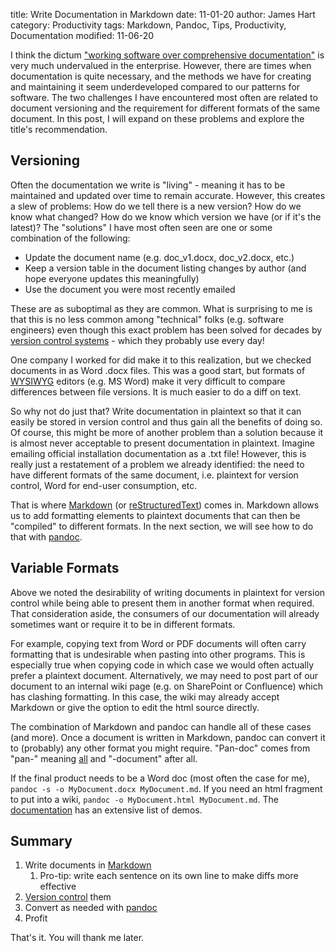 title: Write Documentation in Markdown
date: 11-01-20
author: James Hart
category: Productivity
tags: Markdown, Pandoc, Tips, Productivity, Documentation
modified: 11-06-20

I think the dictum ["working software over comprehensive documentation"](https://agilemanifesto.org/) is very much undervalued in the enterprise.
However, there are times when documentation is quite necessary, and the methods we have for creating and maintaining it seem underdeveloped compared to our patterns for software.
The two challenges I have encountered most often are related to document versioning and the requirement for different formats of the same document.
In this post, I will expand on these problems and explore the title's recommendation.

## Versioning

Often the documentation we write is "living" - meaning it has to be maintained and updated over time to remain accurate.
However, this creates a slew of problems: How do we tell there is a new version? How do we know what changed? How do we know which version we have (or if it's the latest)?
The "solutions" I have most often seen are one or some combination of the following:

- Update the document name (e.g. doc_v1.docx, doc_v2.docx, etc.)
- Keep a version table in the document listing changes by author (and hope everyone updates this meaningfully)
- Use the document you were most recently emailed

These are as suboptimal as they are common.
What is surprising to me is that this is no less common among "technical" folks (e.g. software engineers) even though this exact problem has been solved for decades by [version control systems](https://en.wikipedia.org/wiki/Version_control) - which they probably use every day!

One company I worked for did make it to this realization, but we checked documents in as Word .docx files.
This was a good start, but formats of [WYSIWYG](https://en.wikipedia.org/wiki/WYSIWYG) editors (e.g. MS Word) make it very difficult to compare differences between file versions.
It is much easier to do a diff on text.

So why not do just that?
Write documentation in plaintext so that it can easily be stored in version control and thus gain all the benefits of doing so.
Of course, this might be more of another problem than a solution because it is almost never acceptable to present documentation in plaintext.
Imagine emailing official installation documentation as a .txt file!
However, this is really just a restatement of a problem we already identified: the need to have different formats of the same document, i.e. plaintext for version control, Word for end-user consumption, etc.

That is where [Markdown](https://www.markdownguide.org/getting-started/) (or [reStructuredText](https://www.writethedocs.org/guide/writing/reStructuredText/)) comes in.
Markdown allows us to add formatting elements to plaintext documents that can then be "compiled" to different formats.
In the next section, we will see how to do that with [pandoc](https://pandoc.org/).

## Variable Formats

Above we noted the desirability of writing documents in plaintext for version control while being able to present them in another format when required.
That consideration aside, the consumers of our documentation will already sometimes want or require it to be in different formats.

For example, copying text from Word or PDF documents will often carry formatting that is undesirable when pasting into other programs.
This is especially true when copying code in which case we would often actually prefer a plaintext document.
Alternatively, we may need to post part of our document to an internal wiki page (e.g. on SharePoint or Confluence) which has clashing formatting.
In this case, the wiki may already accept Markdown or give the option to edit the html source directly.

The combination of Markdown and pandoc can handle all of these cases (and more).
Once a document is written in Markdown, pandoc can convert it to (probably) any other format you might require.
"Pan-doc" comes from "pan-" meaning [all](https://www.merriam-webster.com/dictionary/pan) and "-document" after all.

If the final product needs to be a Word doc (most often the case for me), `pandoc -s -o MyDocument.docx MyDocument.md`.
If you need an html fragment to put into a wiki, `pandoc -o MyDocument.html MyDocument.md`.
The [documentation](https://pandoc.org/demos.html) has an extensive list of demos.

## Summary

1. Write documents in [Markdown](https://www.markdownguide.org/getting-started/)
   1. Pro-tip: write each sentence on its own line to make diffs more effective
2. [Version control](https://git-scm.com/) them
3. Convert as needed with [pandoc](https://pandoc.org/)
4. Profit

That's it.
You will thank me later.
